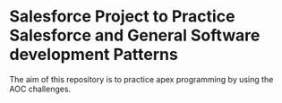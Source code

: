 # Salesforce Project to Practice Salesforce and General Software development Patterns

The aim of this repository is to practice apex programming by using the AOC challenges.

